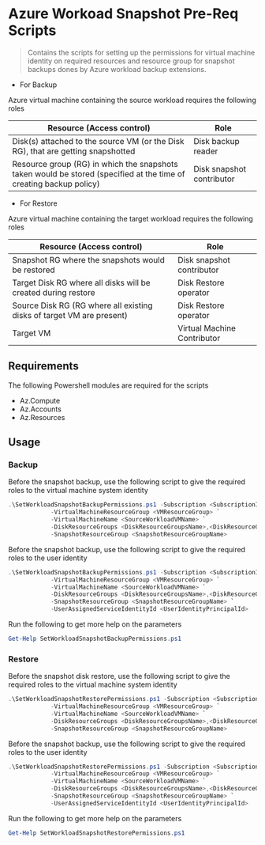 # Azure Workoad Snapshot Pre-Req Scripts

> Contains the scripts for setting up the permissions for virtual machine identity on required resources
> and resource group for snapshot backups dones by Azure workload backup extensions.



+ For Backup

Azure virtual machine containing the source workload requires the following roles 



Resource (Access control)  |Role   
------ | ------
Disk(s) attached to the source VM (or the Disk RG), that are getting snapshotted |Disk backup reader |
|Resource group (RG) in which the snapshots taken would be stored (specified at the time of creating backup policy) |Disk snapshot contributor  |

+ For Restore

Azure virtual machine containing the target workload requires the following roles 

Resource (Access control)  |Role   
------ | ------
|Snapshot RG where the snapshots would be restored   |Disk snapshot contributor  |
|Target Disk RG where all disks will be created during restore  |Disk Restore operator   |
|Source Disk RG (RG where all existing disks of target VM are present)   |Disk Restore operator   |
|Target VM     |Virtual Machine Contributor    |

## Requirements

The following Powershell modules are required for the scripts

+ Az.Compute
+ Az.Accounts
+ Az.Resources

## Usage 

### Backup
Before the snapshot backup, use the following script to give the required roles to the virtual machine system identity

```powershell
.\SetWorkloadSnapshotBackupPermissions.ps1 -Subscription <SubscriptionId> `
            -VirtualMachineResourceGroup <VMResourceGroup> `
            -VirtualMachineName <SourceWorkloadVMName> `
            -DiskResourceGroups <DiskResourceGroupsName>,<DiskResourceGroupsName> `
            -SnapshotResourceGroup <SnapshotResourceGroupName>
```

Before the snapshot backup, use the following script to give the required roles to the user identity

```powershell
.\SetWorkloadSnapshotBackupPermissions.ps1 -Subscription <SubscriptionId> `
            -VirtualMachineResourceGroup <VMResourceGroup> `
            -VirtualMachineName <SourceWorkloadVMName> `
            -DiskResourceGroups <DiskResourceGroupsName>,<DiskResourceGroupsName> `
            -SnapshotResourceGroup <SnapshotResourceGroupName> `
            -UserAssignedServiceIdentityId <UserIdentityPrincipalId>
```

Run the following to get more help on the parameters
```powershell
Get-Help SetWorkloadSnapshotBackupPermissions.ps1
```

### Restore

Before the snapshot disk restore, use the following script to give the required roles to the virtual machine system identity

```powershell
.\SetWorkloadSnapshotRestorePermissions.ps1 -Subscription <SubscriptionId> `
            -VirtualMachineResourceGroup <VMResourceGroup> `
            -VirtualMachineName <SourceWorkloadVMName> `
            -DiskResourceGroups <DiskResourceGroupsName>,<DiskResourceGroupsName> `
            -SnapshotResourceGroup <SnapshotResourceGroupName>
```

Before the snapshot backup, use the following script to give the required roles to the user identity

```powershell
.\SetWorkloadSnapshotRestorePermissions.ps1 -Subscription <SubscriptionId> `
            -VirtualMachineResourceGroup <VMResourceGroup> `
            -VirtualMachineName <SourceWorkloadVMName> `
            -DiskResourceGroups <DiskResourceGroupsName>,<DiskResourceGroupsName> `
            -SnapshotResourceGroup <SnapshotResourceGroupName> `
            -UserAssignedServiceIdentityId <UserIdentityPrincipalId>
```

Run the following to get more help on the parameters
```powershell
Get-Help SetWorkloadSnapshotRestorePermissions.ps1
```
